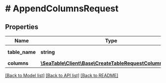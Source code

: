 # # AppendColumnsRequest

## Properties

Name | Type | Description | Notes
------------ | ------------- | ------------- | -------------
**table_name** | **string** | The name of the table. | [optional]
**columns** | [**\SeaTable\Client\Base\CreateTableRequestColumnsInner[]**](CreateTableRequestColumnsInner.md) |  | [optional]

[[Back to Model list]](../../README.md#models) [[Back to API list]](../../README.md#endpoints) [[Back to README]](../../README.md)
